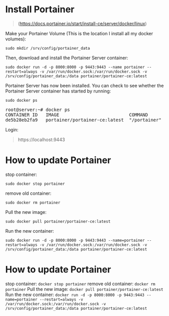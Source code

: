# Install Portainer 
> (https://docs.portainer.io/start/install-ce/server/docker/linux)
> 
Make your Portainer Volume (This is the location I install all my docker volumes):
```
sudo mkdir /srv/config/portainer_data
```
Then, download and install the Portainer Server container:
```
sudo docker run -d -p 8000:8000 -p 9443:9443 --name portainer --restart=always -v /var/run/docker.sock:/var/run/docker.sock -v /srv/config/portainer_data:/data portainer/portainer-ce:latest
```
Portainer Server has now been installed. You can check to see whether the Portainer Server container has started by running:
```
sudo docker ps
```
<pre>
root@server:~# docker ps
CONTAINER ID   IMAGE                          COMMAND                  CREATED       STATUS      PORTS                                                                                  NAMES             
de5b28eb2fa9   portainer/portainer-ce:latest  "/portainer"             2 weeks ago   Up 9 days   0.0.0.0:8000->8000/tcp, :::8000->8000/tcp, 0.0.0.0:9443->9443/tcp, :::9443->9443/tcp   portainer
</pre>

Login:          
> https://localhost:9443

# How to update Portainer
stop container:
```
sudo docker stop portainer
```
remove old container:
```
sudo docker rm portainer
```
Pull the new image:
```
sudo docker pull portainer/portainer-ce:latest
```
Run the new container:
```
sudo docker run -d -p 8000:8000 -p 9443:9443 --name=portainer --restart=always -v /var/run/docker.sock:/var/run/docker.sock -v /srv/config/portainer_data:/data portainer/portainer-ce:latest
```



# How to update Portainer
stop container:
```docker stop portainer```
remove old container:
```docker rm portainer```
Pull the new image:
```docker pull portainer/portainer-ce:latest```
Run the new container:
```docker run -d -p 8000:8000 -p 9443:9443 --name=portainer --restart=always -v /var/run/docker.sock:/var/run/docker.sock -v /srv/config/portainer_data:/data portainer/portainer-ce:latest```